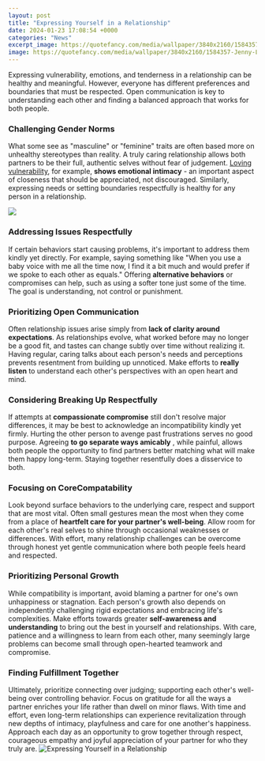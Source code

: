 ```yaml
---
layout: post
title: "Expressing Yourself in a Relationship"
date: 2024-01-23 17:08:54 +0000
categories: "News"
excerpt_image: https://quotefancy.com/media/wallpaper/3840x2160/1584357-Jenny-Lewis-Quote-I-think-I-have-a-hard-time-expressing-myself-in.jpg
image: https://quotefancy.com/media/wallpaper/3840x2160/1584357-Jenny-Lewis-Quote-I-think-I-have-a-hard-time-expressing-myself-in.jpg
---
```


Expressing vulnerability, emotions, and tenderness in a relationship can be healthy and meaningful. However, everyone has different preferences and boundaries that must be respected. Open communication is key to understanding each other and finding a balanced approach that works for both people.
### Challenging Gender Norms
What some see as "masculine" or "feminine" traits are often based more on unhealthy stereotypes than reality. A truly caring relationship allows both partners to be their full, authentic selves without fear of judgement. [Loving vulnerability](https://store.fi.io.vn/work-hard-so-my-st-bernard-live-a-better-dog-lover-2), for example, **shows emotional intimacy** - an important aspect of closeness that should be appreciated, not discouraged. Similarly, expressing needs or setting boundaries respectfully is healthy for any person in a relationship.

![](https://www.verywellmind.com/thmb/nZUKrzR-kspYeg7wb7Uw4AKFn80=/1500x0/filters:no_upscale():max_bytes(150000):strip_icc()/feeling-words-to-help-spouse-2300571_final-83c9eefb5e784614882e0f50c70f0039.png)
### Addressing Issues Respectfully 
If certain behaviors start causing problems, it's important to address them kindly yet directly. For example, saying something like "When you use a baby voice with me all the time now, I find it a bit much and would prefer if we spoke to each other as equals." Offering **alternative behaviors** or compromises can help, such as using a softer tone just some of the time. The goal is understanding, not control or punishment.
### Prioritizing Open Communication
Often relationship issues arise simply from **lack of clarity around expectations**. As relationships evolve, what worked before may no longer be a good fit, and tastes can change subtly over time without realizing it. Having regular, caring talks about each person's needs and perceptions prevents resentment from building up unnoticed. Make efforts to **really listen** to understand each other's perspectives with an open heart and mind.
### Considering Breaking Up Respectfully
If attempts at **compassionate compromise** still don't resolve major differences, it may be best to acknowledge an incompatibility kindly yet firmly. Hurting the other person to avenge past frustrations serves no good purpose. Agreeing **to go separate ways amicably** , while painful, allows both people the opportunity to find partners better matching what will make them happy long-term. Staying together resentfully does a disservice to both.
### Focusing on CoreCompatability 
Look beyond surface behaviors to the underlying care, respect and support that are most vital. Often small gestures mean the most when they come from a place of **heartfelt care for your partner's well-being**. Allow room for each other's real selves to shine through occasional weaknesses or differences. With effort, many relationship challenges can be overcome through honest yet gentle communication where both people feels heard and respected.
### Prioritizing Personal Growth 
While compatibility is important, avoid blaming a partner for one's own unhappiness or stagnation. Each person's growth also depends on independently challenging rigid expectations and embracing life's complexities. Make efforts towards greater **self-awareness and understanding** to bring out the best in yourself and relationships. With care, patience and a willingness to learn from each other, many seemingly large problems can become small through open-hearted teamwork and compromise.
### Finding Fulfillment Together 
Ultimately, prioritize connecting over judging; supporting each other's well-being over controlling behavior. Focus on gratitude for all the ways a partner enriches your life rather than dwell on minor flaws. With time and effort, even long-term relationships can experience revitalization through new depths of intimacy, playfulness and care for one another's happiness. Approach each day as an opportunity to grow together through respect, courageous empathy and joyful appreciation of your partner for who they truly are.
![Expressing Yourself in a Relationship](https://quotefancy.com/media/wallpaper/3840x2160/1584357-Jenny-Lewis-Quote-I-think-I-have-a-hard-time-expressing-myself-in.jpg)